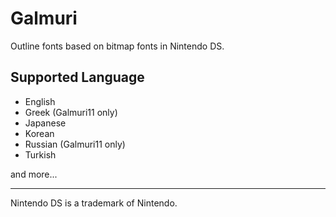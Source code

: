 # Galmuri
Outline fonts based on bitmap fonts in Nintendo DS.

## Supported Language
- English
- Greek (Galmuri11 only)
- Japanese
- Korean
- Russian (Galmuri11 only)
- Turkish

and more...

----

Nintendo DS is a trademark of Nintendo.
